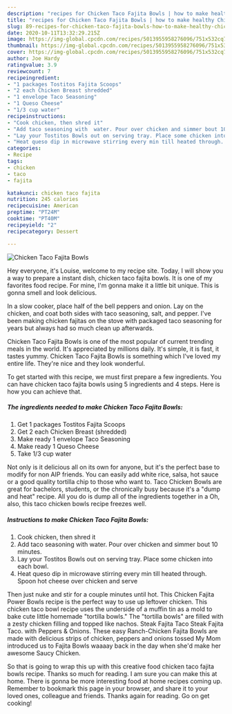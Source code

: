 ```yaml
---
description: "recipes for Chicken Taco Fajita Bowls | how to make healthy Chicken Taco Fajita Bowls"
title: "recipes for Chicken Taco Fajita Bowls | how to make healthy Chicken Taco Fajita Bowls"
slug: 89-recipes-for-chicken-taco-fajita-bowls-how-to-make-healthy-chicken-taco-fajita-bowls
date: 2020-10-11T13:32:29.215Z
image: https://img-global.cpcdn.com/recipes/5013955958276096/751x532cq70/chicken-taco-fajita-bowls-recipe-main-photo.jpg
thumbnail: https://img-global.cpcdn.com/recipes/5013955958276096/751x532cq70/chicken-taco-fajita-bowls-recipe-main-photo.jpg
cover: https://img-global.cpcdn.com/recipes/5013955958276096/751x532cq70/chicken-taco-fajita-bowls-recipe-main-photo.jpg
author: Joe Hardy
ratingvalue: 3.9
reviewcount: 7
recipeingredient:
- "1 packages Tostitos Fajita Scoops"
- "2 each Chicken Breast shredded"
- "1 envelope Taco Seasoning"
- "1 Queso Cheese"
- "1/3 cup water"
recipeinstructions:
- "Cook chicken, then shred it"
- "Add taco seasoning with  water. Pour over chicken and simmer bout 10 minutes."
- "Lay your Tostitos Bowls out on serving tray. Place some chicken into each bowl."
- "Heat queso dip in microwave stirring every min till heated through. Spoon hot cheese over chicken and serve"
categories:
- Recipe
tags:
- chicken
- taco
- fajita

katakunci: chicken taco fajita 
nutrition: 245 calories
recipecuisine: American
preptime: "PT24M"
cooktime: "PT40M"
recipeyield: "2"
recipecategory: Dessert

---
```



![Chicken Taco Fajita Bowls](https://img-global.cpcdn.com/recipes/5013955958276096/751x532cq70/chicken-taco-fajita-bowls-recipe-main-photo.jpg)

Hey everyone, it's Louise, welcome to my recipe site. Today, I will show you a way to prepare a instant dish, chicken taco fajita bowls. It is one of my favorites food recipe. For mine, I'm gonna make it a little bit unique. This is gonna smell and look delicious.

In a slow cooker, place half of the bell peppers and onion. Lay on the chicken, and coat both sides with taco seasoning, salt, and pepper. I&#39;ve been making chicken fajitas on the stove with packaged taco seasoning for years but always had so much clean up afterwards.

Chicken Taco Fajita Bowls is one of the most popular of current trending meals in the world. It's appreciated by millions daily. It's simple, it is fast, it tastes yummy. Chicken Taco Fajita Bowls is something which I've loved my entire life. They're nice and they look wonderful.


To get started with this recipe, we must first prepare a few ingredients. You can have chicken taco fajita bowls using 5 ingredients and 4 steps. Here is how you can achieve that.

<!--inarticleads1-->

##### The ingredients needed to make Chicken Taco Fajita Bowls:

1. Get 1 packages Tostitos Fajita Scoops
1. Get 2 each Chicken Breast (shredded)
1. Make ready 1 envelope Taco Seasoning
1. Make ready 1 Queso Cheese
1. Take 1/3 cup water


Not only is it delicious all on its own for anyone, but it&#39;s the perfect base to modify for non AIP friends. You can easily add white rice, salsa, hot sauce or a good quality tortilla chip to those who want to. Taco Chicken Bowls are great for bachelors, students, or the chronically busy because it&#39;s a &#34;dump and heat&#34; recipe. All you do is dump all of the ingredients together in a Oh, also, this taco chicken bowls recipe freezes well. 

<!--inarticleads2-->

##### Instructions to make Chicken Taco Fajita Bowls:

1. Cook chicken, then shred it
1. Add taco seasoning with  water. Pour over chicken and simmer bout 10 minutes.
1. Lay your Tostitos Bowls out on serving tray. Place some chicken into each bowl.
1. Heat queso dip in microwave stirring every min till heated through. Spoon hot cheese over chicken and serve


Then just nuke and stir for a couple minutes until hot. This Chicken Fajita Power Bowls recipe is the perfect way to use up leftover chicken. This chicken taco bowl recipe uses the underside of a muffin tin as a mold to bake cute little homemade &#34;tortilla bowls.&#34; The &#34;tortilla bowls&#34; are filled with a zesty chicken filling and topped like nachos. Steak Fajita Taco Steak Fajita Taco. with Peppers &amp; Onions. These easy Ranch-Chicken Fajita Bowls are made with delicious strips of chicken, peppers and onions tossed My Mom introduced us to Fajita Bowls waaaay back in the day when she&#39;d make her awesome Saucy Chicken. 

So that is going to wrap this up with this creative food chicken taco fajita bowls recipe. Thanks so much for reading. I am sure you can make this at home. There is gonna be more interesting food at home recipes coming up. Remember to bookmark this page in your browser, and share it to your loved ones, colleague and friends. Thanks again for reading. Go on get cooking!
